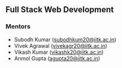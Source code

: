 ## Full Stack Web Development

### Mentors

- Subodh Kumar (subodhkum20@iitk.ac.in)
- Vivek Agrawal (vivekagr20@iitk.ac.in)
- Vikash Kumar (vikashk20@iitk.ac.in)
- Anmol Gupta (agupta20@iitk.ac.in)


